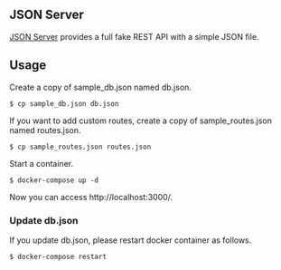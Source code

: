 ## JSON Server

[JSON Server](https://github.com/typicode/json-server) provides a full fake REST API with a simple JSON file.

## Usage

Create a copy of sample_db.json named db.json.

```
$ cp sample_db.json db.json
```

If you want to add custom routes, create a copy of sample_routes.json named routes.json.


```
$ cp sample_routes.json routes.json
```

Start a container.
```
$ docker-compose up -d
```

Now you can access http://localhost:3000/.

### Update db.json

If you update db.json, please restart docker container as follows.

```
$ docker-compose restart
```
